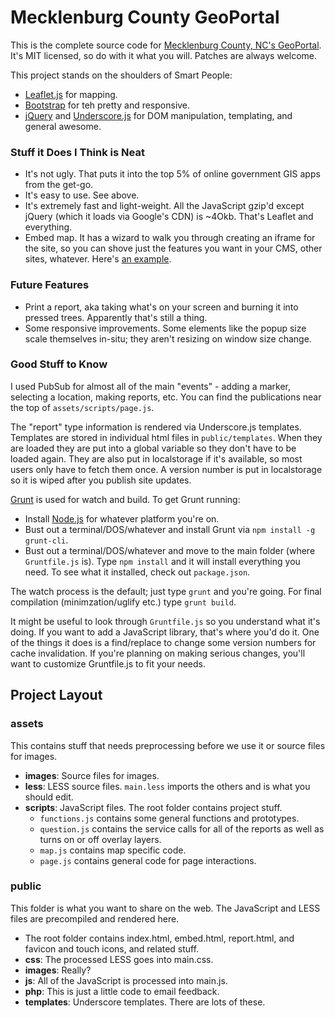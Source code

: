 Mecklenburg County GeoPortal
==================================

This is the complete source code for [Mecklenburg County, NC's GeoPortal](http://maps.co.mecklenburg.nc.us/). It's MIT licensed, so do with it what you will. Patches are always welcome.

This project stands on the shoulders of Smart People:
+ [Leaflet.js](http://leafletjs.com/) for mapping.
+ [Bootstrap](http://twitter.github.io/bootstrap/) for teh pretty and responsive.
+ [jQuery](http://jquery.com/) and [Underscore.js](http://underscorejs.org/) for DOM manipulation, templating, and general awesome.

### Stuff it Does I Think is Neat
+ It's not ugly. That puts it into the top 5% of online government GIS apps from the get-go.
+ It's easy to use. See above.
+ It's extremely fast and light-weight. All the JavaScript gzip'd except jQuery (which it loads via Google's CDN) is ~4Okb. That's Leaflet and everything.
+ Embed map. It has a wizard to walk you through creating an iframe for the site, so you can shove just the features you want in your CMS, other sites, whatever. Here's [an example](http://maps.co.mecklenburg.nc.us/geoportal/testiframe.html).

### Future Features
+ Print a report, aka taking what's on your screen and burning it into pressed trees. Apparently that's still a thing.
+ Some responsive improvements. Some elements like the popup size scale themselves in-situ; they aren't resizing on window size change.

### Good Stuff to Know
I used PubSub for almost all of the main "events" - adding a marker, selecting a location, making reports, etc. You can find the publications near the top of `assets/scripts/page.js`.

The "report" type information is rendered via Underscore.js templates. Templates are stored in individual html files in `public/templates`. When they are loaded they are put into a global variable so they don't have to be loaded again. They are also put in localstorage if it's available, so most users only have to fetch them once. A version number is put in localstorage so it is wiped after you publish site updates.

[Grunt](http://gruntjs.com/) is used for watch and build. To get Grunt running:
+ Install [Node.js](http://nodejs.org/) for whatever platform you're on.
+ Bust out a terminal/DOS/whatever and install Grunt via `npm install -g grunt-cli`.
+ Bust out a terminal/DOS/whatever and move to the main folder (where `Gruntfile.js` is). Type `npm install` and it will install everything you need. To see what it installed, check out `package.json`.

The watch process is the default; just type `grunt` and you're going. For final compilation (minimzation/uglify etc.) type `grunt build`.

It might be useful to look through `Gruntfile.js` so you understand what it's doing. If you want to add a JavaScript library, that's where you'd do it. One of the things it does is a find/replace to change some version numbers for cache invalidation. If you're planning on making serious changes, you'll want to customize Gruntfile.js to fit your needs.

## Project Layout
### assets
This contains stuff that needs preprocessing before we use it or source files for images.
+ __images__: Source files for images.
+ __less__: LESS source files. `main.less` imports the others and is what you should edit.
+ __scripts__: JavaScript files. The root folder contains project stuff.
    + `functions.js` contains some general functions and prototypes.
    + `question.js` contains the service calls for all of the reports as well as turns on or off overlay layers.
    + `map.js` contains map specific code.
    + `page.js` contains general code for page interactions.

### public
This folder is what you want to share on the web. The JavaScript and LESS files are precompiled and rendered here.
+ The root folder contains index.html, embed.html, report.html, and favicon and touch icons, and related stuff.
+ __css__: The processed LESS goes into main.css.
+ __images__: Really?
+ __js__: All of the JavaScript is processed into main.js.
+ __php__: This is just a little code to email feedback.
+ __templates__: Underscore templates. There are lots of these.

